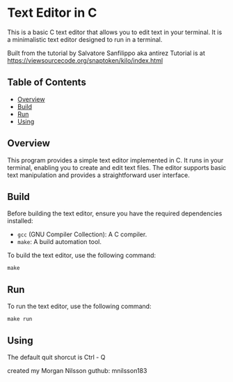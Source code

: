 # Text Editor in C

This is a basic C text editor that allows you to edit text in your terminal. It is a minimalistic text editor designed to run in a terminal.

Built from the tutorial by Salvatore Sanfilippo aka antirez
Tutorial is at https://viewsourcecode.org/snaptoken/kilo/index.html

## Table of Contents

- [Overview](#overview)
- [Build](#build)
- [Run](#run)
- [Using](#using)

## Overview

This program provides a simple text editor implemented in C. It runs in your terminal, enabling you to create and edit text files. The editor supports basic text manipulation and provides a straightforward user interface.

## Build

Before building the text editor, ensure you have the required dependencies installed:

- `gcc` (GNU Compiler Collection): A C compiler.
- `make`: A build automation tool.

To build the text editor, use the following command:

```shell
make
```

## Run

To run the text editor, use the following command:

```shell
make run
```

## Using

The default quit shorcut is Ctrl - Q

created my Morgan Nilsson guthub: mnilsson183
